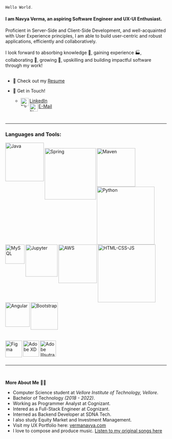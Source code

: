 
```javascript
Hello World.
``` 
<h4>I am Navya Verma, an aspiring Software Engineer and UX-UI Enthusiast.</h4>
Proficient in Server-Side and Client-Side Development, and well-acquainted with User Experience principles, I am able to build user-centric and robust applications, efficiently and collaboratively. <br><br>
I look forward to absorbing knowledge 🧠, gaining experience 🏭, collaborating 🤝, growing 🌱, upskilling and building impactful software through my work!
<br><br>

- :page_with_curl: Check out my [Resume](https://drive.google.com/file/d/1jlFwnzFjMVDUntYZgcaggUDBerlBP82T/view?usp=sharing)

- :wave: Get in Touch! 
  - <a href="https://www.linkedin.com/in/navya-verma/"> LinkedIn <img align="left" alt="Navya's LinkdeIn" width="25px" src="https://img.icons8.com/ios-filled/50/000000/linkedin.png" /></a>
  - <a href="mailto:nverma10@outlook.com"> E-Mail <img align="left" alt="Navya's E-Mail ID" width="25px" src="https://img.icons8.com/ios-glyphs/30/000000/filled-message.png"/></a>
<br>
<hr>
<h3>Languages and Tools:</h3>
<p float="left">
  <img align="left" alt="Java" width="120px" src="https://1000logos.net/wp-content/uploads/2020/09/Java-Logo-640x400.png"><br>
  <img align="left" alt="Spring" width="160px" src="https://spring.io/images/spring-logo-9146a4d3298760c2e7e49595184e1975.svg">
  <img align="left" alt="Maven" width="120px" src="https://maven.apache.org/images/maven-logo-black-on-white.purevec.svg"><br><br><br>
  <br><img align="left" alt="Python" width="180px" src="https://upload.wikimedia.org/wikipedia/commons/f/f8/Python_logo_and_wordmark.svg">
  <img align="left" alt="MySQL" width="60px" src="https://upload.wikimedia.org/wikipedia/en/d/dd/MySQL_logo.svg">
  <img align="left" alt="Jupyter" width="100px" src="https://cdn.icon-icons.com/icons2/2699/PNG/512/jupyter_logo_icon_169453.png">
  <img align="left" alt="AWS" width="120px" src="https://upload.wikimedia.org/wikipedia/commons/1/1d/AmazonWebservices_Logo.svg"><br><br><br><br>
  <img align="left" alt="HTML-CSS-JS" width="180px" src="https://www.freepnglogos.com/uploads/html5-logo-png/html5-logo-devextreme-multi-purpose-controls-html-javascript-3.png">
  <img align="left" alt="Angular" width="76px" src="https://upload.wikimedia.org/wikipedia/commons/c/cf/Angular_full_color_logo.svg">
  <img align-"left" alt="Bootstrap" width="85px" src="https://brandlogos.net/wp-content/uploads/2021/09/bootstrap-logo.png"><br><br><br>
  <img align="left" alt="Figma" width="52px" src="https://cdn.sanity.io/images/599r6htc/localized/46a76c802176eb17b04e12108de7e7e0f3736dc6-1024x1024.png?w=670&q=75&fit=max&auto=format&dpr=2">
  <img align="left" alt="Adobe XD" width="50px" src="https://upload.wikimedia.org/wikipedia/commons/c/c2/Adobe_XD_CC_icon.svg">
  <img align="left" alt="Adobe Illsutrator" width="50px" src="https://upload.wikimedia.org/wikipedia/commons/thumb/f/fb/Adobe_Illustrator_CC_icon.svg/99px-Adobe_Illustrator_CC_icon.svg.png">
</p><br>

<br><hr>
<br>

**More About Me** 👨‍💻
- Computer Science student at _Vellore Institute of Technology, Vellore_.
- Bachelor of Technology _(2018 - 2022)_.
- Working as Programmer Analyst at Cognizant.
- Intered as a Full-Stack Engineer at Cognizant.
- Interned as Backend Developer at SDNA Tech.
- I also study Equity Market and Investment Management.
- Visit my UX Portfolio here: [vermanavya.com](vermanavya.com)
- I love to compose and produce music. [Listen to my original songs here](linktr.ee/TheMauvision)
